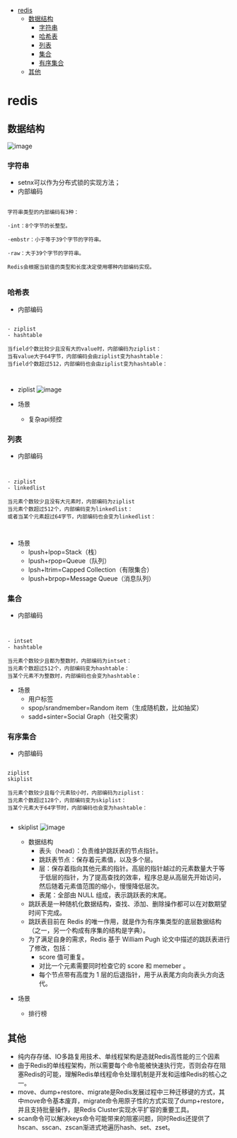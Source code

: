 * [redis](#redis)
   * [数据结构](#数据结构)
      * [字符串](#字符串)
      * [哈希表](#哈希表)
      * [列表](#列表)
      * [集合](#集合)
      * [有序集合](#有序集合)
   * [其他](#其他)

# redis

## 数据结构
![image](https://user-images.githubusercontent.com/6240382/151688527-56d616a4-0542-40f8-9542-2f6e88350090.png)


### 字符串

- setnx可以作为分布式锁的实现方法；
- 内部编码
```

字符串类型的内部编码有3种：

·int：8个字节的长整型。

·embstr：小于等于39个字节的字符串。

·raw：大于39个字节的字符串。

Redis会根据当前值的类型和长度决定使用哪种内部编码实现。


```


### 哈希表


- 内部编码

```

- ziplist
- hashtable

当field个数比较少且没有大的value时，内部编码为ziplist：
当有value大于64字节，内部编码会由ziplist变为hashtable：
当field个数超过512，内部编码也会由ziplist变为hashtable：



```

- ziplist
![image](https://user-images.githubusercontent.com/6240382/151689421-f802292e-4de9-4fe9-85cf-5dddb1dee9a3.png)

- 场景
    - 复杂api频控 


### 列表

- 内部编码
```


- ziplist
- linkedlist

当元素个数较少且没有大元素时，内部编码为ziplist
当元素个数超过512个，内部编码变为linkedlist：
或者当某个元素超过64字节，内部编码也会变为linkedlist：



```

- 场景
    - lpush+lpop=Stack（栈）
    - lpush+rpop=Queue（队列）
    - lpsh+ltrim=Capped Collection（有限集合）
    - lpush+brpop=Message Queue（消息队列）

### 集合

- 内部编码
```


- intset
- hashtable

当元素个数较少且都为整数时，内部编码为intset：
当元素个数超过512个，内部编码变为hashtable：
当某个元素不为整数时，内部编码也会变为hashtable：
```
- 场景
    - 用户标签
    - spop/srandmember=Random item（生成随机数，比如抽奖）
    - sadd+sinter=Social Graph（社交需求）
    
### 有序集合

- 内部编码

```

ziplist
skiplist

当元素个数较少且每个元素较小时，内部编码为ziplist：
当元素个数超过128个，内部编码变为skiplist：
当某个元素大于64字节时，内部编码也会变为hashtable：


```

- skiplist
![image](https://user-images.githubusercontent.com/6240382/151689444-5cb681b0-cd16-4103-9be3-96dc036bd654.png)
    - 数据结构
        - 表头（head）：负责维护跳跃表的节点指针。
        - 跳跃表节点：保存着元素值，以及多个层。
        - 层：保存着指向其他元素的指针。高层的指针越过的元素数量大于等于低层的指针，为了提高查找的效率，程序总是从高层先开始访问，然后随着元素值范围的缩小，慢慢降低层次。
        - 表尾：全部由 NULL 组成，表示跳跃表的末尾。
    - 跳跃表是一种随机化数据结构，查找、添加、删除操作都可以在对数期望时间下完成。
    - 跳跃表目前在 Redis 的唯一作用，就是作为有序集类型的底层数据结构（之一，另一个构成有序集的结构是字典）。
    - 为了满足自身的需求，Redis 基于 William Pugh 论文中描述的跳跃表进行了修改，包括：
        - score 值可重复。
        - 对比一个元素需要同时检查它的 score 和 memeber 。
        - 每个节点带有高度为 1 层的后退指针，用于从表尾方向向表头方向迭代。


- 场景
    - 排行榜
## 其他
- 纯内存存储、IO多路复用技术、单线程架构是造就Redis高性能的三个因素
- 由于Redis的单线程架构，所以需要每个命令能被快速执行完，否则会存在阻塞Redis的可能，理解Redis单线程命令处理机制是开发和运维Redis的核心之一。
- move、dump+restore、migrate是Redis发展过程中三种迁移键的方式，其中move命令基本废弃，migrate命令用原子性的方式实现了dump+restore，并且支持批量操作，是Redis Cluster实现水平扩容的重要工具。
- scan命令可以解决keys命令可能带来的阻塞问题，同时Redis还提供了hscan、sscan、zscan渐进式地遍历hash、set、zset。








